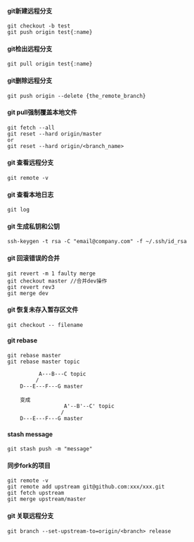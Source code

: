 #### git新建远程分支
```shell
git checkout -b test
git push origin test{:name}
```
#### git检出远程分支
```shell
git pull origin test{:name}
```

#### git删除远程分支
``` shell
git push origin --delete {the_remote_branch}
```
#### git pull强制覆盖本地文件
```shell
git fetch --all
git reset --hard origin/master
or 
git reset --hard origin/<branch_name>
```
#### git 查看远程分支
```shell
git remote -v
```
#### git 查看本地日志
```shell
git log
```
#### git 生成私钥和公钥
```shell
ssh-keygen -t rsa -C "email@company.com" -f ~/.ssh/id_rsa
```
#### git 回滚错误的合并
```shell
git revert -m 1 faulty merge
git checkout master //合并dev操作
git revert rev3
git merge dev 
```
#### git 恢复未存入暂存区文件
```shell
git checkout -- filename
```

#### git rebase
```shell
git rebase master
git rebase master topic

          A---B---C topic
         /
    D---E---F---G master
    
    变成
                  A'--B'--C' topic
                 /
    D---E---F---G master
```

#### stash message
```shell
git stash push -m "message"
```

#### 同步fork的项目
```shell
git remote -v 
git remote add upstream git@github.com:xxx/xxx.git
git fetch upstream
git merge upstream/master
```

#### git 关联远程分支
```shell
git branch --set-upstream-to=origin/<branch> release
```
